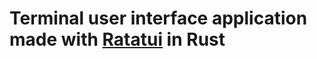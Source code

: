 <h1>Terminal user interface application made with <a href="https://ratatui.rs/" target="_blank">Ratatui</a> in Rust<h1>
